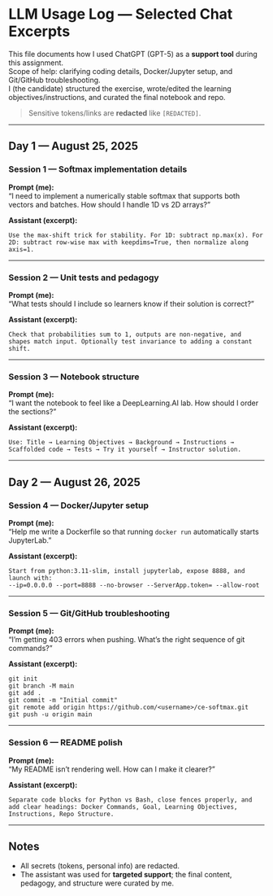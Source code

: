 # LLM Usage Log — Selected Chat Excerpts

This file documents how I used ChatGPT (GPT-5) as a **support tool** during this assignment.  
Scope of help: clarifying coding details, Docker/Jupyter setup, and Git/GitHub troubleshooting.  
I (the candidate) structured the exercise, wrote/edited the learning objectives/instructions, and curated the final notebook and repo.

> Sensitive tokens/links are **redacted** like `[REDACTED]`.

---

## Day 1 — August 25, 2025

### Session 1 — Softmax implementation details
**Prompt (me):**  
“I need to implement a numerically stable softmax that supports both vectors and batches. How should I handle 1D vs 2D arrays?”

**Assistant (excerpt):**
```text
Use the max-shift trick for stability. For 1D: subtract np.max(x). For 2D: subtract row-wise max with keepdims=True, then normalize along axis=1.
```

---

### Session 2 — Unit tests and pedagogy
**Prompt (me):**  
“What tests should I include so learners know if their solution is correct?”

**Assistant (excerpt):**
```text
Check that probabilities sum to 1, outputs are non-negative, and shapes match input. Optionally test invariance to adding a constant shift.
```

---

### Session 3 — Notebook structure
**Prompt (me):**  
“I want the notebook to feel like a DeepLearning.AI lab. How should I order the sections?”

**Assistant (excerpt):**
```text
Use: Title → Learning Objectives → Background → Instructions → Scaffolded code → Tests → Try it yourself → Instructor solution.
```

---

## Day 2 — August 26, 2025

### Session 4 — Docker/Jupyter setup
**Prompt (me):**  
“Help me write a Dockerfile so that running `docker run` automatically starts JupyterLab.”

**Assistant (excerpt):**
```text
Start from python:3.11-slim, install jupyterlab, expose 8888, and launch with:
--ip=0.0.0.0 --port=8888 --no-browser --ServerApp.token= --allow-root
```

---

### Session 5 — Git/GitHub troubleshooting
**Prompt (me):**  
“I’m getting 403 errors when pushing. What’s the right sequence of git commands?”

**Assistant (excerpt):**
```text
git init
git branch -M main
git add .
git commit -m "Initial commit"
git remote add origin https://github.com/<username>/ce-softmax.git
git push -u origin main
```

---

### Session 6 — README polish
**Prompt (me):**  
“My README isn’t rendering well. How can I make it clearer?”

**Assistant (excerpt):**
```text
Separate code blocks for Python vs Bash, close fences properly, and add clear headings: Docker Commands, Goal, Learning Objectives, Instructions, Repo Structure.
```

---

## Notes  
- All secrets (tokens, personal info) are redacted.  
- The assistant was used for **targeted support**; the final content, pedagogy, and structure were curated by me.

